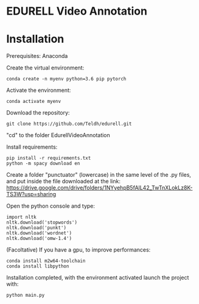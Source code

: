 # EDURELL Video Annotation

# Installation

Prerequisites: Anaconda


Create the virtual environment:

    conda create -n myenv python=3.6 pip pytorch
    
Activate the environment:

    conda activate myenv

Download the repository:
    
    git clone https://github.com/Teldh/edurell.git
    
"cd" to the folder EdurellVideoAnnotation
    
Install requirements:
    
    pip install -r requirements.txt
    python -m spacy download en
    
Create a folder "punctuator" (lowercase) in the same level of the .py files, and put inside the file downloaded at the link:
https://drive.google.com/drive/folders/1NYyehpB5fAlL42_TwTnXLokLz8K-TS3W?usp=sharing

Open the python console and type:

    import nltk
    nltk.download('stopwords')
    nltk.download('punkt')
    nltk.download('wordnet')
    nltk.download('omw-1.4')
    
(Facoltative) If you have a gpu, to improve performances:

    conda install m2w64-toolchain
    conda install libpython

  
Installation completed, with the environment activated launch the project with:

    python main.py
